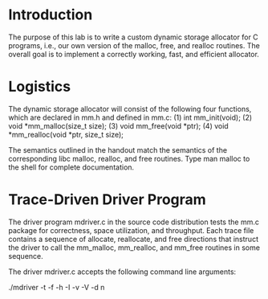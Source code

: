 Introduction
==============

The purpose of this lab is to write a custom dynamic storage allocator for C programs, i.e., our own version of the malloc, free, and realloc routines. The overall goal is to implement a correctly working, fast, and efficient allocator.

Logistics
==============

The dynamic storage allocator will consist of the following four functions, which are declared in mm.h and defined in mm.c: (1) int mm_init(void); (2) void *mm_malloc(size_t size); (3) void mm_free(void *ptr); (4) void *mm_realloc(void *ptr, size_t size);

The semantics outlined in the handout match the semantics of the corresponding libc malloc, realloc, and free routines. Type man malloc to the shell for complete documentation.

Trace-Driven Driver Program
=============================

The driver program mdriver.c in the source code distribution tests the mm.c package for correctness, space utilization, and throughput. Each trace file contains a sequence of allocate, reallocate, and free directions that instruct the driver to call the mm_malloc, mm_realloc, and mm_free routines in some sequence.

The driver mdriver.c accepts the following command line arguments:

./mdriver -t <tracedir> -f <tracefile> -h -I -v -V -d n
